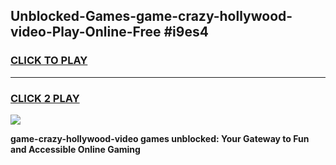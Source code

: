 
## Unblocked-Games-game-crazy-hollywood-video-Play-Online-Free #i9es4
<h3>
<a href="https://us.freeplayer.one?title=game-crazy-hollywood-video&ref=10M">CLICK TO PLAY</a></h3>
<hr>

<h3>
<a href="https://us.freeplayer.one?title=game-crazy-hollywood-video&ref=10M">CLICK 2 PLAY</a>
  
</h3>

<a href="https://us.freeplayer.one?title=game-crazy-hollywood-video&ref=10M"><img src="https://clearcache.store/games.png"></a>


**game-crazy-hollywood-video games unblocked: Your Gateway to Fun and Accessible Online Gaming**
